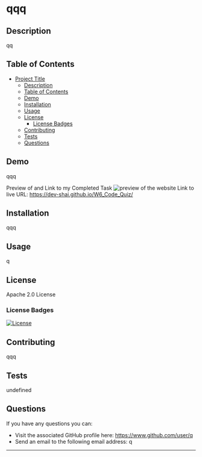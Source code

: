 # qqq

  ## Description
  qq
  
  ## Table of Contents
  - [Project Title](#project-title)
    - [Description](#description)
    - [Table of Contents](#table-of-contents)
    - [Demo](#Demo)
    - [Installation](#installation)
    - [Usage](#usage)
    - [License](#license)
      - [License Badges](#license-badges)
    - [Contributing](#contributing)
    - [Tests](#tests)
    - [Questions](#questions)
  
  ## Demo
  qqq
  
  Preview of and Link to my Completed Task
  ![preview of the website](./W6_Screenshot_Submission.png)
  Link to live URL: https://dev-shai.github.io/W6_Code_Quiz/
  
  ## Installation
  qqq
  
  ## Usage
  q
  
  ## License
  Apache 2.0 License
  
  ### License Badges
  
  [![License](https://img.shields.io/badge/License-Apache_2.0-blue.svg)](https://opensource.org/licenses/Apache-2.0)

  ## Contributing
  qqq
  
  ## Tests
  undefined
  
  ## Questions
  If you have any questions you can:
  -  Visit the associated GitHub profile here: https://www.github.com/user/q
  -  Send an email to the following email address: q
  ---  
